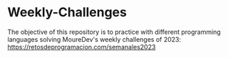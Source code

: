 # Weekly-Challenges
The objective of this repository is to practice with different programming languages ​​solving MoureDev's weekly challenges of 2023: https://retosdeprogramacion.com/semanales2023
